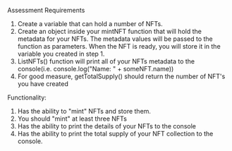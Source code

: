 Assessment Requirements
1. Create a variable that can hold a number of NFTs.
2. Create an object inside your mintNFT function that will hold the metadata for your NFTs. The metadata values will be passed to the function as parameters. When the NFT is ready, you will store it in the variable you created in step 1.
3. ListNFTs() function will print all of your NFTs metadata to the console(i.e. console.log("Name: " + someNFT.name))
4. For good measure, getTotalSupply() should return the number of NFT's you have created

Functionality:
1. Has the ability to "mint" NFTs and store them.
2. You  should "mint" at least three NFTs
3. Has the ability to print the details of your NFTs to the console
4. Has the ability to print the total supply of your NFT collection to the console.
